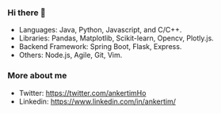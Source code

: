 ### Hi there 👋

- Languages: Java, Python, Javascript, and C/C++.
- Libraries: Pandas, Matplotlib, Scikit-learn, Opencv, Plotly.js.
- Backend Framework: Spring Boot, Flask, Express.
- Others: Node.js, Agile, Git, Vim.


### More about me
- Twitter: https://twitter.com/ankertimHo  
- Linkedin: https://www.linkedin.com/in/ankertim/

